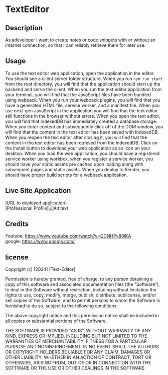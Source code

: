 # TextEditor

## Description
As adeveloper I want to create notes or code snippets with or without an internet connection, so that I can reliably retrieve them for later use.

## Usage
To use the text editor web application, open the application in the editor. You should see a client server folder structure. When you run `npm run start` from the root directory, you will find that the application should start up the backend and serve the client. When you run the text editor application from your terminal, you will find that the JavaScript files have been bundled using webpack. When you run your webpack plugins, you will find that you have a generated HTML file, service worker, and a manifest file. When you use next-gen JavaScript in the application
you will find that the text editor still functions in the browser without errors. When you open the text editor, you will find that IndexedDB has immediately created a database storage. When you enter content and subsequently click off of the DOM window, you will find that the content in the text editor has been saved with IndexedDB. When you reopen the text editor after closing it, you will find that the content in the text editor has been retrieved from the IndexedDB. Click on the Install button to download your web application as an icon on your desktop. When you load the web application, you should have a registered service worker using workbox. when you register a service worker, you should have your static assets pre cached upon loading along with subsequent pages and static assets. When you deploy to Render, you should have proper build scripts for a webpack application.

## Live Site Application
[URL to deployed application]<br>
[Professional Profile]![Alt text](img/ProfessionalProfile.png)

## Credits
Youtube: https://www.youtube.com/watch?v=QCNHPy88iKA<br>
google: https://www.google.com/


## license
Copyright (c) [2024] [Text-Editor]

Permission is hereby granted, free of charge, to any person obtaining a copy
of this software and associated documentation files (the "Software"), to deal
in the Software without restriction, including without limitation the rights
to use, copy, modify, merge, publish, distribute, sublicense, and/or sell
copies of the Software, and to permit persons to whom the Software is
furnished to do so, subject to the following conditions:

The above copyright notice and this permission notice shall be included in all
copies or substantial portions of the Software.

THE SOFTWARE IS PROVIDED "AS IS", WITHOUT WARRANTY OF ANY KIND, EXPRESS OR
IMPLIED, INCLUDING BUT NOT LIMITED TO THE WARRANTIES OF MERCHANTABILITY,
FITNESS FOR A PARTICULAR PURPOSE AND NONINFRINGEMENT. IN NO EVENT SHALL THE
AUTHORS OR COPYRIGHT HOLDERS BE LIABLE FOR ANY CLAIM, DAMAGES OR OTHER
LIABILITY, WHETHER IN AN ACTION OF CONTRACT, TORT OR OTHERWISE, ARISING FROM,
OUT OF OR IN CONNECTION WITH THE SOFTWARE OR THE USE OR OTHER DEALINGS IN THE
SOFTWARE.